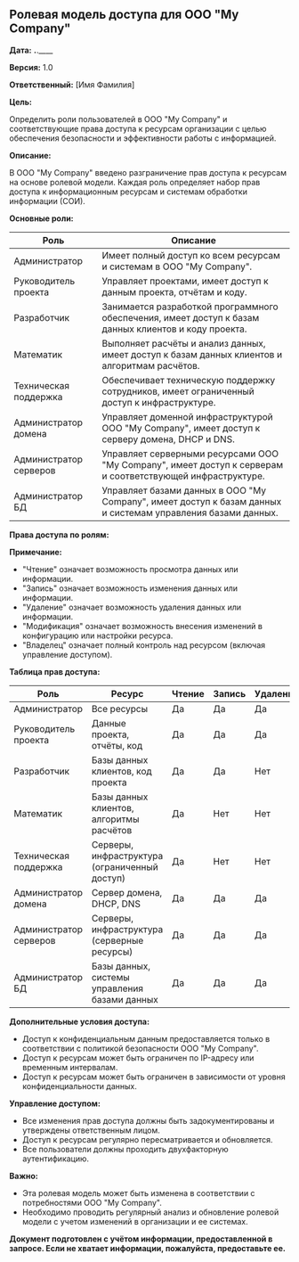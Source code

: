 ## Ролевая модель доступа для ООО "My Company"

**Дата:** __.__.____

**Версия:** 1.0

**Ответственный:** [Имя Фамилия]

**Цель:** 

Определить роли пользователей в ООО "My Company" и  соответствующие  права  доступа  к  ресурсам организации  с  целью  обеспечения  безопасности  и  эффективности  работы  с  информацией.

**Описание:**

В  ООО  "My Company"  введено  разграничение  прав  доступа  к  ресурсам  на  основе  ролевой  модели.  Каждая  роль  определяет  набор  прав  доступа  к  информационным  ресурсам  и  системам  обработки  информации  (СОИ). 

**Основные  роли:**

| Роль           | Описание                                                                 |
|----------------|---------------------------------------------------------------------------|
| Администратор  | Имеет  полный  доступ  ко  всем  ресурсам  и  системам  в  ООО  "My Company". |
| Руководитель проекта  | Управляет  проектами,  имеет  доступ  к  данным  проекта,  отчётам  и  коду.  |
| Разработчик     | Занимается  разработкой  программного  обеспечения,  имеет  доступ  к  базам  данных  клиентов  и  коду  проекта.  |
| Математик      | Выполняет  расчёты  и  анализ  данных,  имеет  доступ  к  базам  данных  клиентов  и  алгоритмам  расчётов.  |
| Техническая поддержка  | Обеспечивает  техническую  поддержку  сотрудников,  имеет  ограниченный  доступ  к  инфраструктуре.  |
| Администратор домена | Управляет  доменной  инфраструктурой  ООО  "My Company",  имеет  доступ  к  серверу  домена,  DHCP  и  DNS.  | 
| Администратор серверов | Управляет  серверными  ресурсами  ООО  "My Company",  имеет  доступ  к  серверам  и  соответствующей  инфраструктуре.  |
| Администратор БД  | Управляет  базами  данных  в  ООО  "My Company",  имеет  доступ  к  базам  данных  и  системам  управления  базами  данных. | 

**Права  доступа  по  ролям:**

**Примечание:**  

*  "Чтение"  означает  возможность  просмотра  данных  или  информации.
*  "Запись"  означает  возможность  изменения  данных  или  информации. 
*  "Удаление"  означает  возможность  удаления  данных  или  информации.
*  "Модификация"  означает  возможность  внесения  изменений  в  конфигурацию  или  настройки  ресурса.
*  "Владелец"  означает  полный  контроль  над  ресурсом  (включая  управление  доступом). 

**Таблица  прав  доступа:**

| Роль           | Ресурс                                               | Чтение | Запись | Удаление | Модификация | Владелец |
|----------------|----------------------------------------------------|--------|--------|---------|-------------|----------|
| Администратор  | Все ресурсы                                        | Да     | Да     | Да       | Да           | Нет      |
| Руководитель проекта  | Данные проекта, отчёты, код                      | Да     | Да     | Да       | Да           | Да       |
| Разработчик     | Базы данных клиентов, код проекта                   | Да     | Да     | Нет      | Да           | Нет      |
| Математик      | Базы данных клиентов, алгоритмы расчётов           | Да     | Нет    | Нет      | Нет          | Нет      |
| Техническая поддержка  | Серверы, инфраструктура (ограниченный доступ) | Да     | Нет    | Нет      | Нет          | Нет      | 
| Администратор домена | Сервер домена, DHCP, DNS                      | Да     | Да     | Да       | Да           | Нет      |
| Администратор серверов | Серверы, инфраструктура (серверные ресурсы)  | Да     | Да     | Да       | Да           | Нет      |
| Администратор БД   | Базы данных, системы управления базами данных | Да     | Да     | Да       | Да           | Нет      |

**Дополнительные  условия  доступа:**

*  Доступ  к  конфиденциальным  данным  предоставляется  только  в  соответствии  с  политикой  безопасности  ООО  "My Company".
*  Доступ  к  ресурсам  может  быть  ограничен  по  IP-адресу  или  временным  интервалам.
*  Доступ  к  ресурсам  может  быть  ограничен  в  зависимости  от  уровня  конфиденциальности  данных.

**Управление  доступом:**

*  Все  изменения  прав  доступа  должны  быть  задокументированы  и  утверждены  ответственным  лицом.
*  Доступ  к  ресурсам  регулярно  пересматривается  и  обновляется.
*  Все  пользователи  должны  проходить  двухфакторную  аутентификацию.

**Важно:**

*  Эта  ролевая  модель  может  быть  изменена  в  соответствии  с  потребностями  ООО  "My Company".
*  Необходимо  проводить  регулярный  анализ  и  обновление  ролевой  модели  с  учетом  изменений  в  организации  и  ее  системах.

**Документ  подготовлен  с  учётом  информации,  предоставленной  в  запросе.  Если  не хватает  информации,  пожалуйста,  предоставьте  ее.**


